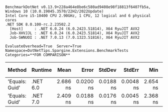 ```

BenchmarkDotNet v0.13.9+228a464e8be6c580ad9408e98f18813f6407fb5a, Windows 10 (10.0.19045.3570/22H2/2022Update)
Intel Core i5-10400 CPU 2.90GHz, 1 CPU, 12 logical and 6 physical cores
.NET SDK 8.0.100-rc.2.23502.2
  [Host]     : .NET 6.0.24 (6.0.2423.51814), X64 RyuJIT AVX2
  Job-XHVJJL : .NET 6.0.24 (6.0.2423.51814), X64 RyuJIT AVX2
  Job-SWNUOI : .NET 7.0.13 (7.0.1323.51816), X64 RyuJIT AVX2

EvaluateOverhead=True  Server=True  Namespace=DotNetTips.Spargine.Extensions.BenchmarkTests  
Categories=**FOR COMPARISON**  

```
| Method         | Runtime  | Mean     | Error     | StdDev    | StdErr    | Min      | Q1       | Median   | Q3       | Max      | Op/s          | CI99.9% Margin | Iterations | Kurtosis | MValue | Skewness | Rank | LogicalGroup | Baseline | Code Size | Allocated |
|--------------- |--------- |---------:|----------:|----------:|----------:|---------:|---------:|---------:|---------:|---------:|--------------:|---------------:|-----------:|---------:|-------:|---------:|-----:|------------- |--------- |----------:|----------:|
| &#39;Equals: Guid&#39; | .NET 6.0 | 2.686 ns | 0.0200 ns | 0.0188 ns | 0.0048 ns | 2.654 ns | 2.672 ns | 2.684 ns | 2.703 ns | 2.714 ns | 372,297,401.6 |      0.0200 ns |      15.00 |    1.644 |  2.000 |  -0.0294 |    2 | *            | No       |     117 B |         - |
| &#39;Equals: Guid&#39; | .NET 7.0 | 2.409 ns | 0.0188 ns | 0.0176 ns | 0.0045 ns | 2.368 ns | 2.399 ns | 2.414 ns | 2.421 ns | 2.428 ns | 415,194,661.9 |      0.0188 ns |      15.00 |    2.527 |  2.000 |  -0.8354 |    1 | *            | No       |     105 B |         - |
